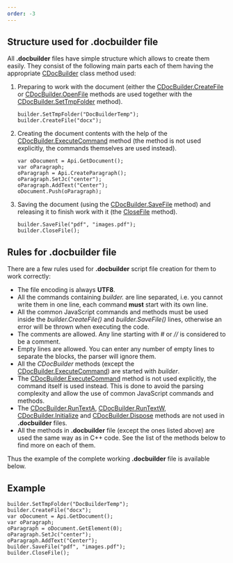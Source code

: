 ```yaml
---
order: -3
---
```


## Structure used for .docbuilder file

All **.docbuilder** files have simple structure which allows to create them easily. They consist of the following main parts each of them having the appropriate [CDocBuilder](/docbuilder/integrationapi/c/cdocbuilder) class method used:

1. Preparing to work with the document (either the [CDocBuilder.CreateFile](/docbuilder/integrationapi/c/cdocbuilder/createfile) or [CDocBuilder.OpenFile](/docbuilder/integrationapi/c/cdocbuilder/openfile) methods are used together with the [CDocBuilder.SetTmpFolder](/docbuilder/integrationapi/c/cdocbuilder/settmpfolder) method).
   ```
   builder.SetTmpFolder("DocBuilderTemp");
   builder.CreateFile("docx");
   ```
2. Creating the document contents with the help of the [CDocBuilder.ExecuteCommand](/docbuilder/integrationapi/c/cdocbuilder/executecommand) method (the method is not used explicitly, the commands themselves are used instead).
   ```
   var oDocument = Api.GetDocument();
   var oParagraph;
   oParagraph = Api.CreateParagraph();
   oParagraph.SetJc("center");
   oParagraph.AddText("Center");
   oDocument.Push(oParagraph);
   ```
3. Saving the document (using the [CDocBuilder.SaveFile](/docbuilder/integrationapi/c/cdocbuilder/savefile) method) and releasing it to finish work with it (the [CloseFile](/docbuilder/integrationapi/c/cdocbuilder/closefile) method).
   ```
   builder.SaveFile("pdf", "images.pdf");
   builder.CloseFile();
   ```

## Rules for .docbuilder file

There are a few rules used for **.docbuilder** script file creation for them to work correctly:

* The file encoding is always **UTF8**.
* All the commands containing *builder.* are line separated, i.e. you cannot write them in one line, each command **must** start with its own line.
* All the common JavaScript commands and methods must be used inside the *builder.CreateFile()* and *builder.SaveFile()* lines, otherwise an error will be thrown when executing the code.
* The comments are allowed. Any line starting with *#* or *//* is considered to be a comment.
* Empty lines are allowed. You can enter any number of empty lines to separate the blocks, the parser will ignore them.
* All the *CDocBuilder* methods (except the [CDocBuilder.ExecuteCommand](/docbuilder/integrationapi/c/cdocbuilder/executecommand)) are started with *builder*.
* The [CDocBuilder.ExecuteCommand](/docbuilder/integrationapi/c/cdocbuilder/executecommand) method is not used explicitly, the command itself is used instead. This is done to avoid the parsing complexity and allow the use of common JavaScript commands and methods.
* The [CDocBuilder.RunTextA](/docbuilder/integrationapi/c/cdocbuilder/runtexta), [CDocBuilder.RunTextW](/docbuilder/integrationapi/c/cdocbuilder/runtextw), [CDocBuilder.Initialize](/docbuilder/integrationapi/c/cdocbuilder/initialize) and [CDocBuilder.Dispose](/docbuilder/integrationapi/c/cdocbuilder/dispose) methods are not used in **.docbuilder** files.
* All the methods in **.docbuilder** file (except the ones listed above) are used the same way as in C++ code. See the list of the methods below to find more on each of them.

Thus the example of the complete working **.docbuilder** file is available below.

## Example

```
builder.SetTmpFolder("DocBuilderTemp");
builder.CreateFile("docx");
var oDocument = Api.GetDocument();
var oParagraph;
oParagraph = oDocument.GetElement(0);
oParagraph.SetJc("center");
oParagraph.AddText("Center");
builder.SaveFile("pdf", "images.pdf");
builder.CloseFile();
```
